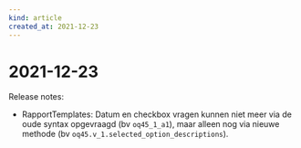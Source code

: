 ```yaml
---
kind: article
created_at: 2021-12-23
---
```


# 2021-12-23

Release notes:

* RapportTemplates: Datum en checkbox vragen kunnen niet meer via de oude syntax opgevraagd (bv `oq45_1_a1`), maar alleen  nog via nieuwe methode (bv `oq45.v_1.selected_option_descriptions`).
